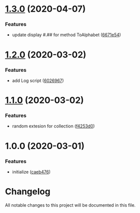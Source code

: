 # [1.3.0](https://github.com/worldreaver/Utility/compare/1.2.0...1.3.0) (2020-04-07)


### Features

* update display #.## for method ToAlphabet ([6671e54](https://github.com/worldreaver/Utility/commit/6671e544f1dcc34f82cf22bf25a4bc42896a664c))

# [1.2.0](https://github.com/worldreaver/utility/compare/1.1.0...1.2.0) (2020-03-02)


### Features

* add Log script ([6026967](https://github.com/worldreaver/utility/commit/602696795331cf4c07173e167b65f35ad97e2c15))

# [1.1.0](https://github.com/worldreaver/utility/compare/1.0.0...1.1.0) (2020-03-02)


### Features

* random extesion for collection ([f4253d0](https://github.com/worldreaver/utility/commit/f4253d0708cce2c81833151b14a9dc0906bbd9fa))

# 1.0.0 (2020-03-01)


### Features

* initialize ([caeb476](https://github.com/worldreaver/utility/commit/caeb4761b7fae0dd7e9f7fcd223e9b0ea962cba2))

# Changelog
All notable changes to this project will be documented in this file.
